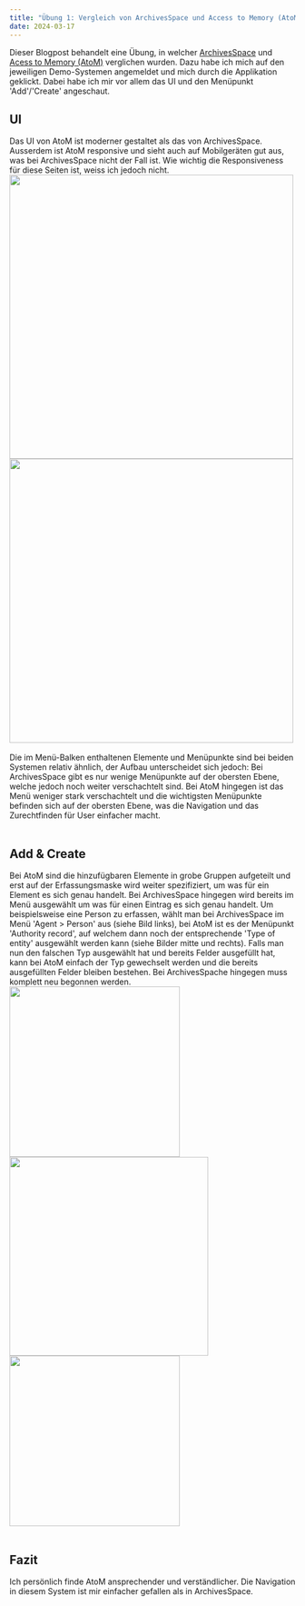 ```yaml
---
title: "Übung 1: Vergleich von ArchivesSpace und Access to Memory (AtoM)"
date: 2024-03-17
---
```


Dieser Blogpost behandelt eine Übung, in welcher [ArchivesSpace](https://sandbox.archivesspace.org/staff) und [Acess to Memory (AtoM)](https://demo.accesstomemory.org) verglichen wurden. Dazu habe ich mich auf den jeweiligen Demo-Systemen angemeldet und mich durch die Applikation geklickt. Dabei habe ich mir vor allem das UI und den Menüpunkt 'Add'/'Create' angeschaut.

## UI
Das UI von AtoM ist moderner gestaltet als das von ArchivesSpace. Ausserdem ist AtoM responsive und sieht auch auf Mobilgeräten gut aus, was bei ArchivesSpace nicht der Fall ist. Wie wichtig die Responsiveness für diese Seiten ist, weiss ich jedoch nicht.<br>
<image src="https://github.com/yara-wagner/lerntagebuch/assets/160014711/a483880b-98fa-4194-8e86-2761e6c39622" height="500px">
<image src="https://github.com/yara-wagner/lerntagebuch/assets/160014711/a5dff284-c059-4a5b-9b82-8eed965942ae" height="500px">
<br><br>
Die im Menü-Balken enthaltenen Elemente und Menüpunkte sind bei beiden Systemen relativ ähnlich, der Aufbau unterscheidet sich jedoch: Bei ArchivesSpace gibt es nur wenige Menüpunkte auf der obersten Ebene, welche jedoch noch weiter verschachtelt sind. Bei AtoM hingegen ist das Menü weniger stark verschachtelt und die wichtigsten Menüpunkte befinden sich auf der obersten Ebene, was die Navigation und das Zurechtfinden für User einfacher macht.
<br><br>

## Add & Create
Bei AtoM sind die hinzufügbaren Elemente in grobe Gruppen aufgeteilt und erst auf der Erfassungsmaske wird weiter spezifiziert, um was für ein Element es sich genau handelt. Bei ArchivesSpace hingegen wird bereits im Menü ausgewählt um was für einen Eintrag es sich genau handelt. Um beispielsweise eine Person zu erfassen, wählt man bei ArchivesSpace im Menü 'Agent > Person' aus (siehe Bild links), bei AtoM ist es der Menüpunkt 'Authority record', auf welchem dann noch der entsprechende 'Type of entity' ausgewählt werden kann (siehe Bilder mitte und rechts). Falls man nun den falschen Typ ausgewählt hat und bereits Felder ausgefüllt hat, kann bei AtoM einfach der Typ gewechselt werden und die bereits ausgefüllten Felder bleiben bestehen. Bei ArchivesSpache hingegen muss komplett neu begonnen werden.<br>
<image src="https://github.com/yara-wagner/lerntagebuch/assets/160014711/b336d505-89cb-4eda-9225-4ea319eacc5d" width="300px">
<image src="https://github.com/yara-wagner/lerntagebuch/assets/160014711/afca12fe-2c82-4f4a-8e5f-235eeda1f55c" width="350px">
<image src="https://github.com/yara-wagner/lerntagebuch/assets/160014711/881236e5-bc6a-4ed3-a355-355dd0e89f76" width="300px">
<br><br>

## Fazit
Ich persönlich finde AtoM ansprechender und verständlicher. Die Navigation in diesem System ist mir einfacher gefallen als in ArchivesSpace.
